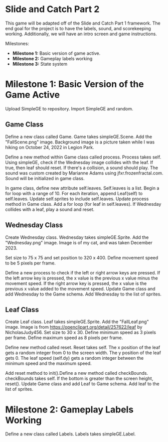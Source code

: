 # Slide and Catch Part 2

This game will be adapted off of the Slide and Catch Part 1 framework. The end goal for the project is to have the labels, sound, and scorekeeping working. Additionally, we will have an intro screen and game instructions. 

Milestones:
- __Milestone 1:__ Basic version of game active.
- __Milestone 2:__ Gameplay labels working
- __Milestone 3:__ State system 

# Milestone 1: Basic Version of the Game Active 

Upload SimpleGE to repository. Import SimpleGE and random. 

## Game Class
Define a new class called Game. Game takes simpleGE.Scene. Add the "FallScene.png" image. Background image is a picture taken while I was hiking on October 24, 2022 in Legion Park. 

Define a new method within Game class called process. Process takes self. Using simpleGE, check if the Wednesday image collides with the leaf. If true, then leaf should reset. If there's a collision, a sound should play. The sound was custom created by Marianne Adams using jfxr.frozenfractal.com. Sound will be initialized in game class. 

In game class, define new attribute self.leaves. Self.leaves is a list. Begin a for loop with a range of 10. For each iteration, append Leaf(self) to self.leaves. Update self.sprites to include self.leaves. Update process method in Game class. Add a for loop (for leaf in self.leaves). If Wednesday collides with a leaf, play a sound and reset.

## Wednesday Class
Create Wednesday class. Wednesday takes simpleGE.Sprite. Add the "Wednesday.png" image. Image is of my cat, and was taken December 2023. 

Set size to 75 x 75 and set position to 320 x 400. Define movement speed to be 5 pixels per frame.

Define a new process to check if the left or right arrow keys are pressed. If the left arrow key is pressed, the x value is the previous x value minus the movement speed. If the right arrow key is pressed, the x value is the previous x value added to the movement speed. Update Game class and add Wednesday to the Game schema. Add Wednesday to the list of sprites.

## Leaf Class
Create Leaf class. Leaf takes simpleGE.Sprite. Add the "FallLeaf.png" image. Image is from https://openclipart.org/detail/257622/leaf by NicholasJudy456. Set size to 30 x 30. Define minimum speed as 3 pixels per frame. Define maximum speed as 8 pixels per frame. 

Define new method called reset. Reset takes self. The x position of the leaf gets a random integer from 0 to the screen width. The y position of the leaf gets 0. The leaf speed (self.dy) gets a random integer between the minimum speed and the maximum speed. 

Add reset method to init().Define a new method called checkBounds. checkBounds takes self. If the bottom is greater than the screen height, reset(). Update Game class and add Leaf to Game schema. Add leaf to the list of sprites.

# Milestone 2: Gameplay Labels Working

Define a new class called Labels. Labels takes simpleGE.Label. 


